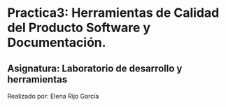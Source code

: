 # Practica3: Herramientas de Calidad del Producto Software y Documentación.


## Asignatura: Laboratorio de desarrollo y herramientas

Realizado por: Elena Rijo García
